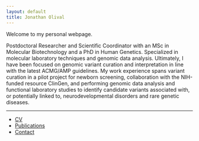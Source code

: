 ```yaml
---
layout: default
title: Jonathan Olival
---
```


Welcome to my personal webpage.

Postdoctoral Researcher and Scientific Coordinator with an MSc in Molecular Biotechnology and a PhD in Human Genetics. Specialized in molecular laboratory techniques and genomic data analysis. Ultimately, I have been focused on genomic variant curation and interpretation in line with the latest ACMG/AMP guidelines. My work experience spans variant curation in a pilot project for newborn screening, collaboration with the NIH-funded resource ClinGen, and performing genomic data analysis and functional laboratory studies to identify candidate variants associated with, or potentially linked to, neurodevelopmental disorders and rare genetic diseases.

---

- [CV](cv.md)
- [Publications](publications.md)
- [Contact](contact.md)
